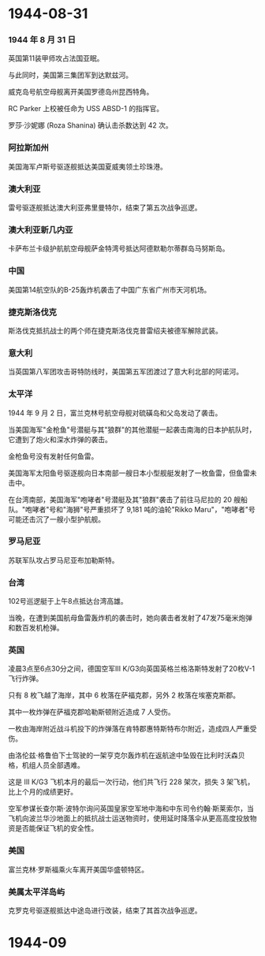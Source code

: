 # 1944-08-31

### 1944 年 8 月 31 日

英国第11装甲师攻占法国亚眠。

与此同时，美国第三集团军到达默兹河。

威克岛号航空母舰离开美国罗德岛州昆西特角。

RC Parker 上校被任命为 USS ABSD-1 的指挥官。

罗莎·沙妮娜 (Roza Shanina) 确认击杀数达到 42 次。

### 阿拉斯加州

美国海军卢斯号驱逐舰抵达美国夏威夷领土珍珠港。

### 澳大利亚

雷号驱逐舰抵达澳大利亚弗里曼特尔，结束了第五次战争巡逻。

### 澳大利亚新几内亚

卡萨布兰卡级护航航空母舰萨金特湾号抵达阿德默勒尔蒂群岛马努斯岛。

### 中国

美国第14航空队的B-25轰炸机袭击了中国广东省广州市天河机场。

### 捷克斯洛伐克

斯洛伐克抵抗战士的两个师在捷克斯洛伐克普雷绍夫被德军解除武装。

### 意大利

当英国第八军团攻击哥特防线时，美国第五军团渡过了意大利北部的阿诺河。

### 太平洋

1944 年 9 月 2 日，富兰克林号航空母舰对硫磺岛和父岛发动了袭击。

当美国海军"金枪鱼"号潜艇与其"狼群"的其他潜艇一起袭击南海的日本护航队时，它遭到了炮火和深水炸弹的袭击。

金枪鱼号没有发射任何鱼雷。

美国海军太阳鱼号驱逐舰向日本南部一艘日本小型舰艇发射了一枚鱼雷，但鱼雷未击中。

在台湾南部，美国海军"咆哮者"号潜艇及其"狼群"袭击了前往马尼拉的 20
艘船队。"咆哮者"号和"海狮"号严重损坏了 9,181 吨的油轮"Rikko
Maru"，"咆哮者"号可能还击沉了一艘小型护航舰。

### 罗马尼亚

苏联军队攻占罗马尼亚布加勒斯特。

### 台湾

102号巡逻艇于上午8点抵达台湾高雄。

当晚，在遭到美国航母鱼雷轰炸机的袭击时，她向袭击者发射了47发75毫米炮弹和数百发机枪弹。

### 英国

凌晨3点至6点30分之间，德国空军III
K/G3向英国英格兰格洛斯特发射了20枚V-1飞行炸弹。

只有 8 枚飞越了海岸，其中 6 枚落在萨福克郡，另外 2 枚落在埃塞克斯郡。

其中一枚炸弹在萨福克郡哈勒斯顿附近造成 7 人受伤。

一枚由海岸附近战斗机投下的炸弹落在肯特郡惠特斯特布尔附近，造成四人严重受伤。

由洛伦兹·格鲁伯下士驾驶的一架亨克尔轰炸机在返航途中坠毁在比利时沃森贝格，机组人员全部遇难。

这是 III K/G3 飞机本月的最后一次行动，他们共飞行 228 架次，损失 3
架飞机，比上个月的成绩更好。

空军参谋长查尔斯·波特尔询问英国皇家空军地中海和中东司令约翰·斯莱索尔，当飞机向波兰华沙地面上的抵抗战士运送物资时，使用延时降落伞从更高高度投放物资是否能保证飞机的安全性。

### 美国

富兰克林·罗斯福乘火车离开美国华盛顿特区。

### 美属太平洋岛屿

克罗克号驱逐舰抵达中途岛进行改装，结束了其首次战争巡逻。

# 1944-09